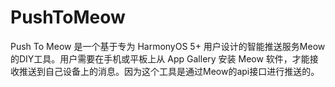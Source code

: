 # PushToMeow
Push To Meow 是一个基于专为 HarmonyOS 5+ 用户设计的智能推送服务Meow的DIY工具。用户需要在手机或平板上从 App Gallery 安装 Meow 软件，才能接收推送到自己设备上的消息。因为这个工具是通过Meow的api接口进行推送的。
